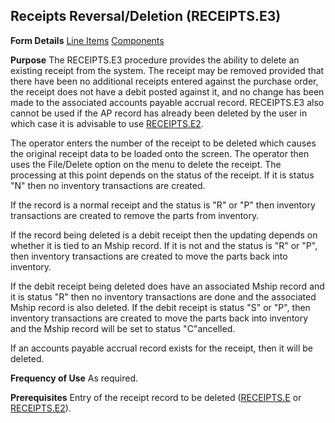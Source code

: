 ## Receipts Reversal/Deletion (RECEIPTS.E3)
<PageHeader />

**Form Details**
[Line Items](../RECEIPTS-E3-1/README.md)
[Components](../RECEIPTS-E3-2/README.md)

**Purpose**
The RECEIPTS.E3 procedure provides the ability to delete an existing receipt
from the system. The receipt may be removed provided that there have been no
additional receipts entered against the purchase order, the receipt does not
have a debit posted against it, and no change has been made to the associated
accounts payable accrual record. RECEIPTS.E3 also cannot be used if the AP
record has already been deleted by the user in which case it is advisable to
use [RECEIPTS.E2](../RECEIPTS-E2/README.md).

The operator enters the number of the receipt to be deleted which causes the
original receipt data to be loaded onto the screen. The operator then uses the
File/Delete option on the menu to delete the receipt. The processing at this
point depends on the status of the receipt. If it is status "N" then no
inventory transactions are created.

If the record is a normal receipt and the status is "R" or "P" then inventory
transactions are created to remove the parts from inventory.

If the record being deleted is a debit receipt then the updating depends on
whether it is tied to an Mship record. If it is not and the status is "R" or
"P", then inventory transactions are created to move the parts back into
inventory.

If the debit receipt being deleted does have an associated Mship record and it
is status "R" then no inventory transactions are done and the associated Mship
record is also deleted. If the debit receipt is status "S" or "P", then
inventory transactions are created to move the parts back into inventory and
the Mship record will be set to status "C"ancelled.

If an accounts payable accrual record exists for the receipt, then it will be
deleted.

**Frequency of Use**
As required.

**Prerequisites**
Entry of the receipt record to be deleted ([RECEIPTS.E](../RECEIPTS-E/README.md) or
[RECEIPTS.E2](../RECEIPTS-E2/README.md)).

<badge text= "Version 8.10.57 " vertical="middle" />

<PageFooter />
